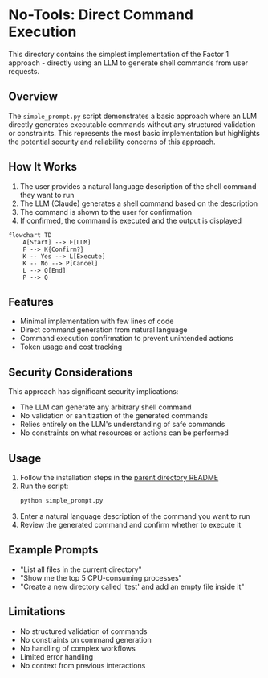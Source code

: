 # No-Tools: Direct Command Execution

This directory contains the simplest implementation of the Factor 1 approach - directly using an LLM to generate shell commands from user requests.

## Overview

The `simple_prompt.py` script demonstrates a basic approach where an LLM directly generates executable commands without any structured validation or constraints. This represents the most basic implementation but highlights the potential security and reliability concerns of this approach.

## How It Works

1. The user provides a natural language description of the shell command they want to run
2. The LLM (Claude) generates a shell command based on the description
3. The command is shown to the user for confirmation
4. If confirmed, the command is executed and the output is displayed

```mermaid
flowchart TD
    A[Start] --> F[LLM]
    F --> K{Confirm?}
    K -- Yes --> L[Execute]
    K -- No --> P[Cancel]
    L --> Q[End]
    P --> Q
```

## Features

- Minimal implementation with few lines of code
- Direct command generation from natural language
- Command execution confirmation to prevent unintended actions
- Token usage and cost tracking

## Security Considerations

This approach has significant security implications:

- The LLM can generate any arbitrary shell command
- No validation or sanitization of the generated commands
- Relies entirely on the LLM's understanding of safe commands
- No constraints on what resources or actions can be performed

## Usage

1. Follow the installation steps in the [parent directory README](../README.md#getting-started)
2. Run the script:
   ```bash
   python simple_prompt.py
   ```
3. Enter a natural language description of the command you want to run
4. Review the generated command and confirm whether to execute it

## Example Prompts

- "List all files in the current directory"
- "Show me the top 5 CPU-consuming processes"
- "Create a new directory called 'test' and add an empty file inside it"

## Limitations

- No structured validation of commands
- No constraints on command generation
- No handling of complex workflows
- Limited error handling
- No context from previous interactions